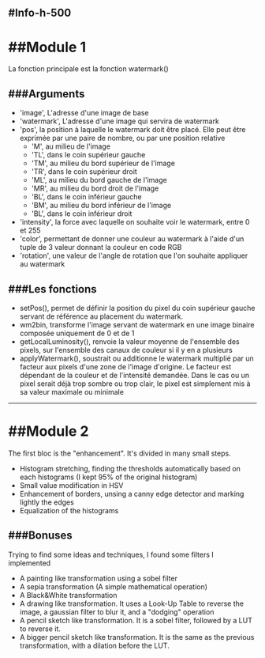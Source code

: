 #Info-h-500
-------
##Module 1
=========
La fonction principale est la fonction watermark()

###Arguments
------------
  - 'image', L'adresse d'une image de base
  - 'watermark', L'adresse d'une image qui servira de watermark
  - 'pos', la position à laquelle le watermark doit être placé. Elle peut être exprimée par une paire de nombre, ou par une position relative
    - 'M', au milieu de l'image
    - 'TL', dans le coin supérieur gauche
    - 'TM', au milieu du bord supérieur de l'image
    - 'TR', dans le coin supérieur droit
    - 'ML', au milieu du bord gauche de l'image
    - 'MR', au milieu du bord droit de l'image
    - 'BL', dans le coin inférieur gauche
    - 'BM', au milieu du bord inférieur de l'image
    - 'BL', dans le coin inférieur droit
  - 'intensity', la force avec laquelle on souhaite voir le watermark, entre 0 et 255
  - 'color', permettant de donner une couleur au watermark à l'aide d'un tuple de 3 valeur donnant la couleur en code RGB
  - 'rotation', une valeur de l'angle de rotation que l'on souhaite appliquer au watermark
  
###Les fonctions
----------
- setPos(), permet de définir la position du pixel du coin supérieur gauche servant de référence au placement du watermark. 
- wm2bin, transforme l'image servant de watermark en une image binaire composée uniquement de 0 et de 1
- getLocalLuminosity(), renvoie la valeur moyenne de l'ensemble des pixels, sur l'ensemble des canaux de couleur si il y en a plusieurs
- applyWatermark(), soustrait ou additionne le watermark multiplié par un facteur aux pixels d'une zone de l'image d'origine. Le facteur est dépendant de la couleur et de l'intensité demandée. Dans le cas ou un pixel serait déjà trop sombre ou trop clair, le pixel est simplement mis à sa valeur maximale ou minimale


-------
##Module 2
=========
The first bloc is the "enhancement". It's divided in many small steps.
  - Histogram stretching, finding the thresholds automatically based on each histograms (I kept 95% of the original histogram)
  - Small value modification in HSV
  - Enhancement of borders, unsing a canny edge detector and marking lightly the edges
  - Equalization of the histograms

###Bonuses
------------
Trying to find some ideas and techniques, I found some filters I implemented
  - A painting like transformation using a sobel filter
  - A sepia transformation (A simple mathematical operation)
  - A Black&White transformation
  - A drawing like transformation. It uses a Look-Up Table to reverse the image, a gaussian filter to blur it, and a "dodging" operation
  - A pencil sketch like transformation. It is a sobel filter, followed by a LUT to reverse it.
  - A bigger pencil sketch like transformation. It is the same as the previous transformation, with a dilation before the LUT.
  
